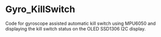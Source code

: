 # Gyro_KillSwitch
Code for gyroscope assisted automatic kill switch using MPU6050 and displaying the kill switch status on the OLED SSD1306 I2C display.
